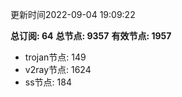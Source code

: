 更新时间2022-09-04 19:09:22

**总订阅: 64**
**总节点: 9357**
**有效节点: 1957**
- trojan节点: 149
- v2ray节点: 1624
- ss节点: 184
